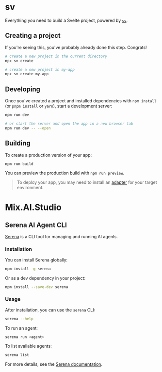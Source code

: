 # sv

Everything you need to build a Svelte project, powered by [`sv`](https://github.com/sveltejs/cli).

## Creating a project

If you're seeing this, you've probably already done this step. Congrats!

```bash
# create a new project in the current directory
npx sv create

# create a new project in my-app
npx sv create my-app
```

## Developing

Once you've created a project and installed dependencies with `npm install` (or `pnpm install` or `yarn`), start a development server:

```bash
npm run dev

# or start the server and open the app in a new browser tab
npm run dev -- --open
```

## Building

To create a production version of your app:

```bash
npm run build
```

You can preview the production build with `npm run preview`.

> To deploy your app, you may need to install an [adapter](https://svelte.dev/docs/kit/adapters) for your target environment.

# Mix.AI.Studio

## Serena AI Agent CLI

[Serena](https://github.com/oraios/serena) is a CLI tool for managing and running AI agents.

### Installation

You can install Serena globally:

```sh
npm install -g serena
```

Or as a dev dependency in your project:

```sh
npm install --save-dev serena
```

### Usage

After installation, you can use the `serena` CLI:

```sh
serena --help
```

To run an agent:

```sh
serena run <agent>
```

To list available agents:

```sh
serena list
```

For more details, see the [Serena documentation](https://github.com/oraios/serena).
